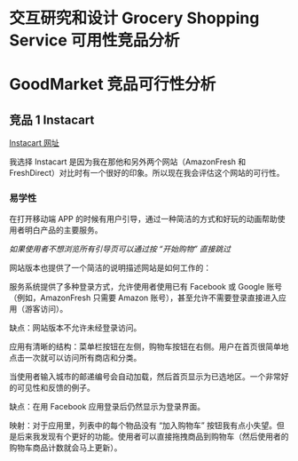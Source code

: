 # 交互研究和设计 Grocery Shopping Service 可用性竞品分析

# GoodMarket 竞品可行性分析

## 竞品 1 Instacart

[Instacart 网址](https://www.instacart.com)

我选择 Instacart 是因为我在那他和另外两个网站（AmazonFresh 和 FreshDirect）对比时有一个很好的印象。所以现在我会评估这个网站的可行性。

### 易学性

在打开移动端 APP 的时候有用户引导，通过一种简洁的方式和好玩的动画帮助使用者明白产品的主要服务。

_如果使用者不想浏览所有引导页可以通过按 “开始购物” 直接跳过_

网站版本也提供了一个简洁的说明描述网站是如何工作的：

服务系统提供了多种登录方式，允许使用者使用已有 Facebook 或 Google 账号（例如，AmazonFresh 只需要 Amazon 账号），甚至允许不需要登录直接进入应用（游客访问）。

缺点：网站版本不允许未经登录访问。

应用有清晰的结构：菜单栏按钮在左侧，购物车按钮在右侧。用户在首页很简单地点击一次就可以访问所有商店和分类。

当使用者输入城市的邮递编号会自动加载，然后首页显示为已选地区。一个非常好的可见性和反馈的例子。

缺点：在用 Facebook 应用登录后仍然显示为登录界面。

映射：对于应用里，列表中的每个物品没有 “加入购物车” 按钮我有点小失望。但是后来我发现有个更好的功能。使用者可以直接拖拽商品到购物车（然后使用者的购物车商品计数就会马上更新）。
